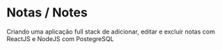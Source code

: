 # Notas / Notes

Criando uma aplicação full stack de adicionar, editar e excluir notas com ReactJS e NodeJS com PostegreSQL
